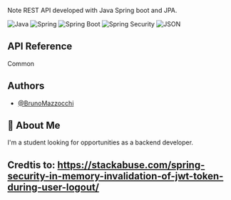 Note REST API developed with Java Spring boot and JPA.




![Java](https://img.shields.io/static/v1?style=for-the-badge&message=Java&color=007396&logo=Java&logoColor=FFFFFF&label=) ![Spring](https://img.shields.io/static/v1?style=for-the-badge&message=Spring&color=6DB33F&logo=Spring&logoColor=FFFFFF&label=) ![Spring Boot](https://img.shields.io/static/v1?style=for-the-badge&message=Spring+Boot&color=6DB33F&logo=Spring+Boot&logoColor=FFFFFF&label=) ![Spring Security](https://img.shields.io/static/v1?style=for-the-badge&message=Spring+Security&color=6DB33F&logo=Spring+Security&logoColor=FFFFFF&label=) ![JSON](https://img.shields.io/static/v1?style=for-the-badge&message=JSON&color=000000&logo=JSON&logoColor=FFFFFF&label=)

## API Reference
Common



## Authors

- [@BrunoMazzocchi](https://www.github.com/BrunoMazzocchi)


## 🚀 About Me
I'm a student looking for opportunities as a backend developer.


## Credtis to: https://stackabuse.com/spring-security-in-memory-invalidation-of-jwt-token-during-user-logout/